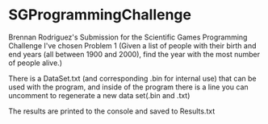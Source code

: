 # SGProgrammingChallenge
Brennan Rodriguez's Submission for the Scientific Games Programming Challenge
I've chosen Problem 1 (Given a list of people with their birth and end years (all between 1900 and 2000), find the year with the most number of people alive.)

There is a DataSet.txt (and corresponding .bin for internal use) that can be used with the program, and inside of the program there is a line you can uncomment to regenerate a new data set(.bin and .txt)

The results are printed to the console and saved to Results.txt
